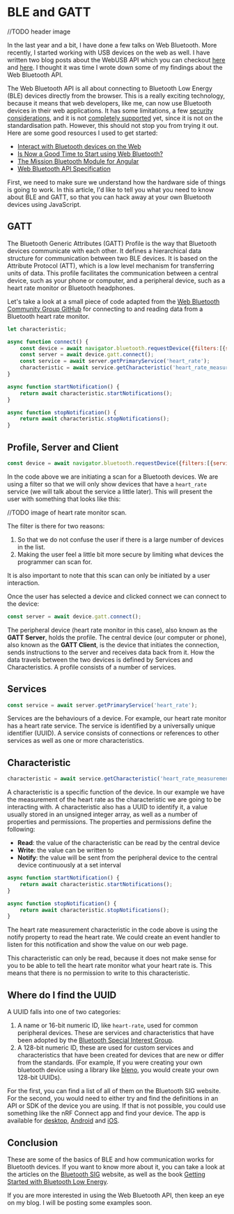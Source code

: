 # BLE and GATT

//TODO header image

In the last year and a bit, I have done a few talks on Web Bluetooth. More recently, I started working with USB devices on the web as well. I have written two blog posts about the WebUSB API which you can checkout [here](https://medium.com/@gerybbg/usb-a-web-developer-perspective-cbee13883c89) and [here](https://medium.com/@gerybbg/webusb-by-example-b4358e6a133c). I thought it was time I wrote down some of my findings about the Web Bluetooth API.

The Web Bluetooth API is all about connecting to Bluetooth Low Energy (BLE) devices directly from the browser. This is a really exciting technology, because it means that web developers, like me, can now use Bluetooth devices in their web applications. It has some limitations, a few [security considerations](https://medium.com/@jyasskin/the-web-bluetooth-security-model-666b4e7eed2), and it is not [completely supported](https://caniuse.com/#feat=web-bluetooth) yet, since it is not on the standardisation path. However, this should not stop you from trying it out. Here are some good resources I used to get started:

- [Interact with Bluetooth devices on the Web](https://developers.google.com/web/updates/2015/07/interact-with-ble-devices-on-the-web)
- [Is Now a Good Time to Start using Web Bluetooth?](https://medium.com/@urish/is-now-a-good-time-to-start-using-web-bluetooth-hint-yes-yes-it-is-99e998d7b9f6)
- [The Mission Bluetooth Module for Angular](https://dev.to/angular/the-web-bluetooth-module-for-angular-314b)
- [Web Bluetooth API Specification](https://webbluetoothcg.github.io/web-bluetooth/)

First, we need to make sure we understand how the hardware side of things is going to work. In this article, I'd like to tell you what you need to know about BLE and GATT, so that you can hack away at your own Bluetooth devices using JavaScript.

## GATT

The Bluetooth Generic Attributes (GATT) Profile is the way that Bluetooth devices communicate with each other. It defines a hierarchical data structure for communication between two BLE devices. It is based on the Attribute Protocol (ATT), which is a low level mechanism for transferring units of data. This profile facilitates the communication between a central device, such as your phone or computer, and a peripheral device, such as a heart rate monitor or Bluetooth headphones.

Let's take a look at a small piece of code adapted from the [Web Bluetooth Community Group GitHub](https://github.com/WebBluetoothCG/demos) for connecting to and reading data from a Bluetooth heart rate monitor.

```js
let characteristic;

async function connect() {
    const device = await navigator.bluetooth.requestDevice({filters:[{services:[ 'heart_rate' ]}]});
    const server = await device.gatt.connect();
    const service = await server.getPrimaryService('heart_rate');
    characteristic = await service.getCharacteristic('heart_rate_measurement');
}

async function startNotification() {
    return await characteristic.startNotifications();
}

async function stopNotification() {
    return await characteristic.stopNotifications();
}
```

## Profile, Server and Client

```js
const device = await navigator.bluetooth.requestDevice({filters:[{services:[ 'heart_rate' ]}]});
```

In the code above we are initiating a scan for a Bluetooth devices. We are using a filter so that we will only show devices that have a `heart_rate` service (we will talk about the service a little later). This will present the user with something that looks like this:

//TODO image of heart rate monitor scan.

The filter is there for two reasons:

1. So that we do not confuse the user if there is a large number of devices in the list.
2. Making the user feel a little bit more secure by limiting what devices the programmer can scan for.

It is also important to note that this scan can only be initiated by a user interaction.

Once the user has selected a device and clicked connect we can connect to the device:

```js
const server = await device.gatt.connect();
```

The peripheral device (heart rate monitor in this case), also known as the **GATT Server**, holds the profile. The central device (our computer or phone), also known as the **GATT Client**, is the device that initiates the connection, sends instructions to the server and receives data back from it. How the data travels between the two devices is defined by Services and Characteristics. A profile consists of a number of services.

## Services

```js
const service = await server.getPrimaryService('heart_rate');
```

Services are the behaviours of a device. For example, our heart rate monitor has a heart rate service. The service is identified by a universally unique identifier (UUID). A service consists of connections or references to other services as well as one or more characteristics.

## Characteristic

```js
characteristic = await service.getCharacteristic('heart_rate_measurement');
```

A characteristic is a specific function of the device. In our example we have the measurement of the heart rate as the characteristic we are going to be interacting with. A characteristic also has a UUID to identify it, a value usually stored in an unsigned integer array, as well as a number of properties and permissions. The properties and permissions define the following:

- **Read**: the value of the characteristic can be read by the central device
- **Write**: the value can be written to
- **Notify**: the value will be sent from the peripheral device to the central device continuously at a set interval

```js
async function startNotification() {
    return await characteristic.startNotifications();
}

async function stopNotification() {
    return await characteristic.stopNotifications();
}
```

The heart rate measurement characteristic in the code above is using the notify property to read the heart rate. We could create an event handler to listen for this notification and show the value on our web page.

This characteristic can only be read, because it does not make sense for you to be able to tell the heart rate monitor what your heart rate is. This means that there is no permission to write to this characteristic.


## Where do I find the UUID

A UUID falls into one of two categories:

1. A name or 16-bit numeric ID, like `heart-rate`, used for common peripheral devices. These are services and characteristics that have been adopted by the [Bluetooth Special Interest Group](https://www.bluetooth.com/).
2. A 128-bit numeric ID, these are used for custom services and characteristics that have been created for devices that are new or differ from the standards. (For example, If you were creating your own bluetooth device using a library like [bleno](https://github.com/noble/bleno), you would create your own 128-bit UUIDs).

For the first, you can find a list of all of them on the Bluetooth SIG website. For the second, you would need to either try and find the definitions in an API or SDK of the device you are using. If that is not possible, you could use something like the nRF Connect app and find your device. The app is available for [desktop](https://www.nordicsemi.com/?sc_itemid=%7BB935528E-8BFA-42D9-8BB5-83E2A5E1FF5C%7D), [Android](https://play.google.com/store/apps/details?id=no.nordicsemi.android.mcp&hl=en_ZA) and [iOS](https://apps.apple.com/za/app/nrf-connect/id1054362403).

## Conclusion

These are some of the basics of BLE and how communication works for Bluetooth devices. If you want to know more about it, you can take a look at the articles on the [Bluetooth SIG](https://www.bluetooth.com/) website, as well as the book [Getting Started with Bluetooth Low Energy](https://www.oreilly.com/library/view/getting-started-with/9781491900550/). 

If you are more interested in using the Web Bluetooth API, then keep an eye on my blog. I will be posting some examples soon.